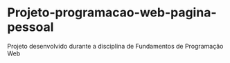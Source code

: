 # Projeto-programacao-web-pagina-pessoal
Projeto desenvolvido durante a disciplina de Fundamentos de Programação Web
